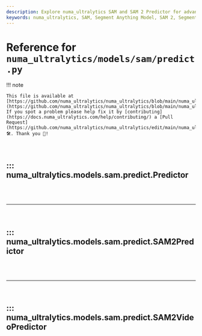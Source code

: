 ```yaml
---
description: Explore numa_ultralytics SAM and SAM 2 Predictor for advanced, real-time image segmentation using the Segment Anything Model (SAM and SAM 2). Complete implementation details and auxiliary utilities.
keywords: numa_ultralytics, SAM, Segment Anything Model, SAM 2, Segment Anything Model 2, image segmentation, real-time, prediction, AI, machine learning, Python, torch, inference
---
```


# Reference for `numa_ultralytics/models/sam/predict.py`

!!! note

    This file is available at [https://github.com/numa_ultralytics/numa_ultralytics/blob/main/numa_ultralytics/models/sam/predict.py](https://github.com/numa_ultralytics/numa_ultralytics/blob/main/numa_ultralytics/models/sam/predict.py). If you spot a problem please help fix it by [contributing](https://docs.numa_ultralytics.com/help/contributing/) a [Pull Request](https://github.com/numa_ultralytics/numa_ultralytics/edit/main/numa_ultralytics/models/sam/predict.py) 🛠️. Thank you 🙏!

<br>

## ::: numa_ultralytics.models.sam.predict.Predictor

<br><br><hr><br>

## ::: numa_ultralytics.models.sam.predict.SAM2Predictor

<br><br><hr><br>

## ::: numa_ultralytics.models.sam.predict.SAM2VideoPredictor

<br><br>
